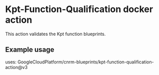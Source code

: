 # Kpt-Function-Qualification docker action

This action validates the Kpt function blueprints.

## Example usage

uses: GoogleCloudPlatform/cnrm-blueprints/kpt-function-qualification-action@v3